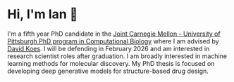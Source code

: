 # Hi, I'm Ian 👋

I'm a fifth year PhD candidate in the <a href="http://www.compbio.cmu.edu">Joint Carnegie Mellon - University of Pittsburgh PhD program in Computational Biology</a> where I am advised by <a href="http://bits.csb.pitt.edu/">David Koes</a>. I will be defending in February 2026 and am interested in research scientist roles after graduation. I am broadly interested in machine learning methods for molecular discovery.  My PhD thesis is focused on developing deep generative models for structure-based drug design.

<!--
![Your GitHub Stats](https://github-readme-stats.vercel.app/api?username=Dunni3&show_icons=true&theme=dark)
-->

<!--
**Dunni3/Dunni3** is a ✨ _special_ ✨ repository because its `README.md` (this file) appears on your GitHub profile.

Here are some ideas to get you started:

- 🔭 I’m currently working on ...
- 🌱 I’m currently learning ...
- 👯 I’m looking to collaborate on ...
- 🤔 I’m looking for help with ...
- 💬 Ask me about ...
- 📫 How to reach me: ...
- 😄 Pronouns: ...
- ⚡ Fun fact: ...
-->

